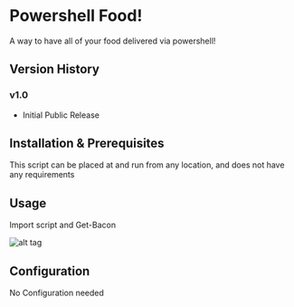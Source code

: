 # Powershell Food!

A way to have all of your food delivered via powershell!

## Version History

### v1.0

- Initial Public Release

## Installation & Prerequisites

This script can be placed at and run from any location, and does not have any requirements

## Usage

Import script and Get-Bacon 

![alt tag](http://i.imgur.com/WDSKpAm.png)

## Configuration

No Configuration needed
